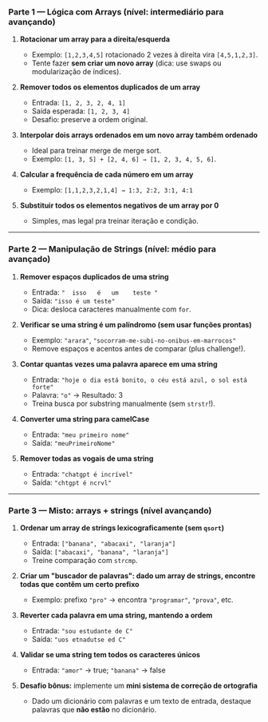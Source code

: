 ### **Parte 1 — Lógica com Arrays (nível: intermediário para avançando)**

1. **Rotacionar um array para a direita/esquerda**

   * Exemplo: `[1,2,3,4,5]` rotacionado 2 vezes à direita vira `[4,5,1,2,3]`.
   * Tente fazer **sem criar um novo array** (dica: use swaps ou modularização de índices).

2. **Remover todos os elementos duplicados de um array**

   * Entrada: `[1, 2, 3, 2, 4, 1]`
   * Saída esperada: `[1, 2, 3, 4]`
   * Desafio: preserve a ordem original.

3. **Interpolar dois arrays ordenados em um novo array também ordenado**

   * Ideal para treinar merge de merge sort.
   * Exemplo: `[1, 3, 5] + [2, 4, 6] → [1, 2, 3, 4, 5, 6]`.

4. **Calcular a frequência de cada número em um array**

   * Exemplo: `[1,1,2,3,2,1,4] → 1:3, 2:2, 3:1, 4:1`

5. **Substituir todos os elementos negativos de um array por 0**

   * Simples, mas legal pra treinar iteração e condição.

---

### **Parte 2 — Manipulação de Strings (nível: médio para avançado)**

1. **Remover espaços duplicados de uma string**

   * Entrada: `"  isso   é   um    teste "`
   * Saída: `"isso é um teste"`
   * Dica: desloca caracteres manualmente com `for`.

2. **Verificar se uma string é um palíndromo (sem usar funções prontas)**

   * Exemplo: `"arara"`, `"socorram-me-subi-no-onibus-em-marrocos"`
   * Remove espaços e acentos antes de comparar (plus challenge!).

3. **Contar quantas vezes uma palavra aparece em uma string**

   * Entrada: `"hoje o dia está bonito, o céu está azul, o sol está forte"`
   * Palavra: `"o"` → Resultado: 3
   * Treina busca por substring manualmente (sem `strstr`!).

4. **Converter uma string para camelCase**

   * Entrada: `"meu primeiro nome"`
   * Saída: `"meuPrimeiroNome"`

5. **Remover todas as vogais de uma string**

   * Entrada: `"chatgpt é incrível"`
   * Saída: `"chtgpt é ncrvl"`

---

### **Parte 3 — Misto: arrays + strings (nível avançando)**

1. **Ordenar um array de strings lexicograficamente (sem `qsort`)**

   * Entrada: `["banana", "abacaxi", "laranja"]`
   * Saída: `["abacaxi", "banana", "laranja"]`
   * Treine comparação com `strcmp`.

2. **Criar um "buscador de palavras": dado um array de strings, encontre todas que contêm um certo prefixo**

   * Exemplo: prefixo `"pro"` → encontra `"programar"`, `"prova"`, etc.

3. **Reverter cada palavra em uma string, mantendo a ordem**
   * Entrada: `"sou estudante de C"`
   * Saída: `"uos etnadutse ed C"`

4. **Validar se uma string tem todos os caracteres únicos**

   * Entrada: `"amor"` → true; `"banana"` → false

5. **Desafio bônus:** implemente um **mini sistema de correção de ortografia**

   * Dado um dicionário com palavras e um texto de entrada, destaque palavras que **não estão** no dicionário.

